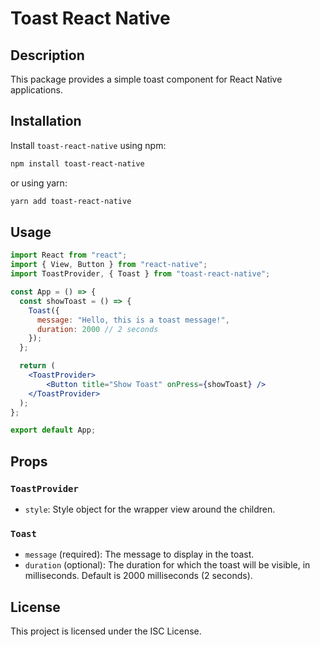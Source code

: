 # Toast React Native

## Description

This package provides a simple toast component for React Native applications.

## Installation

Install `toast-react-native` using npm:

```bash
npm install toast-react-native
```

or using yarn:

```bash
yarn add toast-react-native
```

## Usage

```jsx
import React from "react";
import { View, Button } from "react-native";
import ToastProvider, { Toast } from "toast-react-native";

const App = () => {
  const showToast = () => {
    Toast({
      message: "Hello, this is a toast message!",
      duration: 2000 // 2 seconds
    });
  };

  return (
    <ToastProvider>
        <Button title="Show Toast" onPress={showToast} />
    </ToastProvider>
  );
};

export default App;
```

## Props

### `ToastProvider`

- `style`: Style object for the wrapper view around the children.

### `Toast`

- `message` (required): The message to display in the toast.
- `duration` (optional): The duration for which the toast will be visible, in milliseconds. Default is 2000 milliseconds (2 seconds).

## License

This project is licensed under the ISC License.